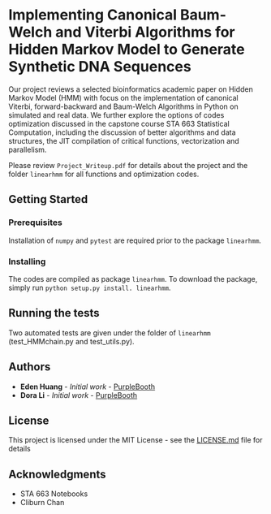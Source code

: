 # Implementing Canonical Baum-Welch and Viterbi Algorithms for Hidden Markov Model to Generate Synthetic DNA Sequences

Our project reviews a selected bioinformatics academic paper on Hidden Markov Model (HMM) with focus on the implementation of canonical Viterbi, forward-backward and Baum-Welch Algorithms in Python on simulated and real data. We further explore the options of codes optimization discussed in the capstone course STA 663 Statistical Computation, including the discussion of better algorithms and data structures, the JIT compilation of critical functions, vectorization and parallelism.

Please review `Project_Writeup.pdf` for details about the project and the folder `linearhmm` for all functions and optimization codes. 

## Getting Started

### Prerequisites

Installation of `numpy` and `pytest` are required prior to the package `linearhmm`.


### Installing

The codes are compiled as package `linearhmm`. To download the package, simply run `python setup.py install. linearhmm`. 


## Running the tests

Two automated tests are given under the folder of `linearhmm` (test_HMMchain.py	and test_utils.py).


## Authors

* **Eden Huang** - *Initial work* - [PurpleBooth](https://github.com/edenhuangSH)
* **Dora Li** - *Initial work* - [PurpleBooth](https://github.com/doraadong)


## License

This project is licensed under the MIT License - see the [LICENSE.md](LICENSE.md) file for details

## Acknowledgments

* STA 663 Notebooks
* Cliburn Chan
